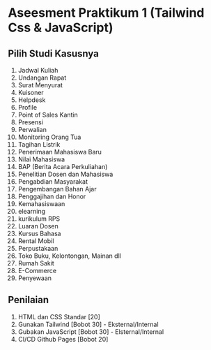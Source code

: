 # Aseesment Praktikum 1 (Tailwind Css & JavaScript)
## Pilih Studi Kasusnya

1. Jadwal Kuliah
2. Undangan Rapat
3. Surat Menyurat
4. Kuisoner
5. Helpdesk
6. Profile
7. Point of Sales Kantin
8. Presensi
9. Perwalian
10. Monitoring Orang Tua
11. Tagihan Listrik
12. Penerimaan Mahasiswa Baru
13. Nilai Mahasiswa
14. BAP (Berita Acara Perkuliahan)
15. Penelitian Dosen dan Mahasiswa
16. Pengabdian Masyarakat
17. Pengembangan Bahan Ajar
18. Penggajihan dan Honor
19. Kemahasiswaan
20. elearning
21. kurikulum RPS
22. Luaran Dosen
23. Kursus Bahasa
24. Rental Mobil
25. Perpustakaan
26. Toko Buku, Kelontongan, Mainan dll
27. Rumah Sakit
28. E-Commerce
29. Penyewaan

## Penilaian
1. HTML dan CSS Standar [20]
2. Gunakan Tailwind [Bobot 30] - Eksternal/Internal 
3. Gubakan JavaScript [Bobot 30] - Elsternal/Internal
4. CI/CD Github Pages [Bobot 20]
